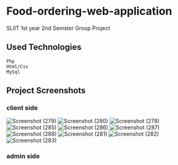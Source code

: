 # Food-ordering-web-application
SLIIT 1st year 2nd Semster Group Project


## Used Technologies
    Php
    Html/Css
    MySql
    
    
## Project Screenshots

### client side
![Screenshot (279)](https://user-images.githubusercontent.com/75413812/209739554-bac8dac9-bfa8-47bc-ba66-4094266a1f01.png)
![Screenshot (280)](https://user-images.githubusercontent.com/75413812/209739570-15f17152-9b85-4380-842e-c25ae60e79ff.png)
![Screenshot (278)](https://user-images.githubusercontent.com/75413812/209739578-68af2ac8-646a-4b0f-ada6-e8abe19c6de6.png)
![Screenshot (285)](https://user-images.githubusercontent.com/75413812/209739612-fd1d51ae-b6fb-4bb9-a84d-23c473247638.png)
![Screenshot (286)](https://user-images.githubusercontent.com/75413812/209739625-76bbb65c-0300-4490-9b03-0924e1b5fc41.png)
![Screenshot (287)](https://user-images.githubusercontent.com/75413812/209739674-31c51bd6-974e-4421-8033-cf990ad2525a.png)
![Screenshot (288)](https://user-images.githubusercontent.com/75413812/209739703-a139e30f-2f89-4c43-b052-62eac735dbb1.png)
![Screenshot (281)](https://user-images.githubusercontent.com/75413812/209739730-db1dceaa-15e7-415d-926c-a36b19ef8e78.png)
![Screenshot (282)](https://user-images.githubusercontent.com/75413812/209739791-756a56c0-ce5b-4ae7-b8d0-20c54a51401e.png)
![Screenshot (283)](https://user-images.githubusercontent.com/75413812/209739844-55449c5e-99c9-4b5c-b2a3-a21a9aa8ac06.png)



### admin side
